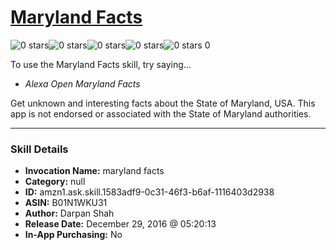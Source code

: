 # [Maryland Facts](http://alexa.amazon.com/#skills/amzn1.ask.skill.1583adf9-0c31-46f3-b6af-1116403d2938)
![0 stars](../../images/ic_star_border_black_18dp_1x.png)![0 stars](../../images/ic_star_border_black_18dp_1x.png)![0 stars](../../images/ic_star_border_black_18dp_1x.png)![0 stars](../../images/ic_star_border_black_18dp_1x.png)![0 stars](../../images/ic_star_border_black_18dp_1x.png) 0

To use the Maryland Facts skill, try saying...

* *Alexa Open Maryland Facts*

Get unknown and interesting facts about the State of Maryland, USA. This app is not endorsed or associated with the State of Maryland authorities.

***

### Skill Details

* **Invocation Name:** maryland facts
* **Category:** null
* **ID:** amzn1.ask.skill.1583adf9-0c31-46f3-b6af-1116403d2938
* **ASIN:** B01N1WKU31
* **Author:** Darpan Shah
* **Release Date:** December 29, 2016 @ 05:20:13
* **In-App Purchasing:** No
